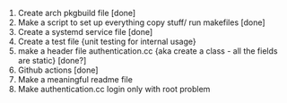 1. Create arch pkgbuild file [done]
2. Make a script to set up everything copy stuff/ run makefiles [done]
3. Create a systemd service file [done]
4. Create a test file {unit testing for internal usage}
5. make a header file authentication.cc {aka create a class - all the fields are static} [done?]
6. Github actions [done]
7. Make a meaningful readme file
8. Make authentication.cc login only with root problem

